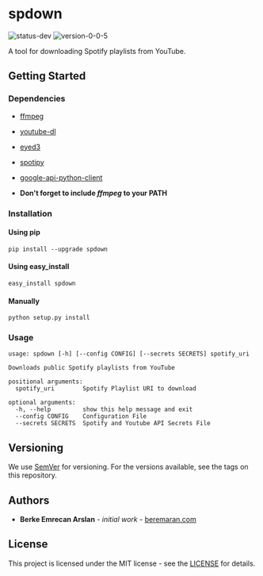 # spdown
![status-dev](https://img.shields.io/badge/status-dev-yellow.svg)
![version-0-0-5](https://img.shields.io/badge/version-0.0.5-blue.svg)

A tool for downloading Spotify playlists from YouTube.

## Getting Started

### Dependencies
 * [ffmpeg](https://www.ffmpeg.org/)
 * [youtube-dl](https://github.com/rg3/youtube-dl)
 * [eyed3](https://github.com/nicfit/eyeD3)
 * [spotipy](https://github.com/plamere/spotipy)
 * [google-api-python-client](https://github.com/google/google-api-python-client)


 * __Don't forget to include _ffmpeg_ to your PATH__

### Installation

#### Using pip

    pip install --upgrade spdown

#### Using easy_install

    easy_install spdown

#### Manually

    python setup.py install

### Usage

    usage: spdown [-h] [--config CONFIG] [--secrets SECRETS] spotify_uri

    Downloads public Spotify playlists from YouTube
    
    positional arguments:
      spotify_uri        Spotify Playlist URI to download
    
    optional arguments:
      -h, --help         show this help message and exit
      --config CONFIG    Configuration File
      --secrets SECRETS  Spotify and Youtube API Secrets File

## Versioning
We use [SemVer](http://semver.org) for versioning. For the versions available, see the
tags on this repository.

## Authors
 * __Berke Emrecan Arslan__ - _initial work_ - [beremaran.com](https://beremaran.com)
 
## License
This project is licensed under the MIT license - see the [LICENSE](LICENSE) for details.